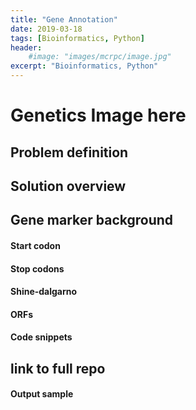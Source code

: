 ```yaml
---
title: "Gene Annotation"
date: 2019-03-18
tags: [Bioinformatics, Python]
header:
    #image: "images/mcrpc/image.jpg"
excerpt: "Bioinformatics, Python"
---
```


# Genetics Image here

## Problem definition

## Solution overview

## Gene marker background

#### Start codon

#### Stop codons

#### Shine-dalgarno

#### ORFs

#### Code snippets

## link to full repo

#### Output sample
